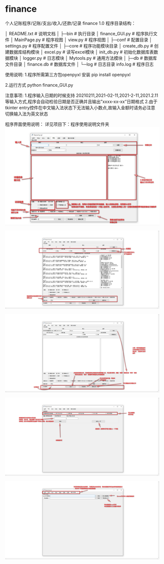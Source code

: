 # finance
个人记账程序/记账/支出/收入/还款/记录
finance 1.0
程序目录结构：

│ README.txt # 说明文档
│
├─bin # 执行目录
│ finance_GUI.py # 程序执行文件
│ MainPage.py # 程序视图
│ view.py # 程序视图
│
├─conf # 配置目录
│ settings.py # 程序配置文件
│
├─core # 程序功能模块目录
│ create_db.py # 创建数据库结构模块
│ excel.py # 读写excel模块
│ init_db.py # 初始化数据库表数据模块
│ logger.py # 日志模块
│ Mytools.py # 通用方法模块
│
├─db # 数据库文件目录
│ finance.db # 数据库文件
│
└─log # 日志目录
info.log # 程序日志

使用说明:
1.程序所需第三方包openpyxl
安装 pip install openpyxl

2.运行方式 python finance_GUI.py

注意事项:
1.程序输入日期的时候支持 20210211,2021-02-11,2021-2-11,2021.2.11 等输入方式,程序会自动检验日期是否正确并且输出”xxxx-xx-xx”日期格式
2.由于tkinter entry控件在中文输入法状态下无法输入小数点,故输入金额时请务必注意切换输入法为英文状态


程序界面使用说明：
详见项目下：程序使用说明文件夹
![界面说明](https://github.com/codecyou/finance/blob/main/%E7%A8%8B%E5%BA%8F%E8%AF%B4%E6%98%8E/%E7%95%8C%E9%9D%A2%E8%AF%B4%E6%98%8E1%202021-02-11_000314.jpg)

![搜索](https://github.com/codecyou/finance/blob/main/%E7%A8%8B%E5%BA%8F%E8%AF%B4%E6%98%8E/%E7%95%8C%E9%9D%A2%E8%AF%B4%E6%98%8E2%E4%B9%8B%E6%90%9C%E7%B4%A2%202021-02-11_001222.jpg)

![修改](https://github.com/codecyou/finance/blob/main/%E7%A8%8B%E5%BA%8F%E8%AF%B4%E6%98%8E/%E7%95%8C%E9%9D%A2%E8%AF%B4%E6%98%8E3%E4%B9%8B%E4%BF%AE%E6%94%B9%E5%88%A0%E9%99%A4%E8%AE%B0%E5%BD%95%202021-02-11_002143.jpg)

![新增标签](https://github.com/codecyou/finance/blob/main/%E7%A8%8B%E5%BA%8F%E8%AF%B4%E6%98%8E/%E7%95%8C%E9%9D%A2%E8%AF%B4%E6%98%8E4%E4%B9%8B%E6%96%B0%E5%A2%9E%E6%A0%87%E7%AD%BE%202021-02-11_002812.jpg)

![备份与恢复](https://github.com/codecyou/finance/blob/main/%E7%A8%8B%E5%BA%8F%E8%AF%B4%E6%98%8E/%E7%95%8C%E9%9D%A2%E8%AF%B4%E6%98%8E5%E4%B9%8B%E5%A4%87%E4%BB%BD%E4%B8%8E%E6%81%A2%E5%A4%8D%202021-02-11_003542.jpg)


